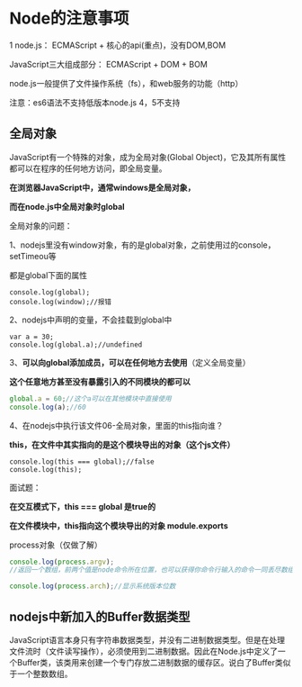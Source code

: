 # Node的注意事项

1 node.js： ECMAScript + 核心的api(重点)，没有DOM,BOM

JavaScript三大组成部分： ECMAScript + DOM + BOM



node.js一般提供了文件操作系统（fs），和web服务的功能（http）



注意：es6语法不支持低版本node.js 4，5不支持



## 全局对象

JavaScript有一个特殊的对象，成为全局对象(Global Object)，它及其所有属性都可以在程序的任何地方访问，即全局变量。

**在浏览器JavaScript中，通常windows是全局对象，**

**而在node.js中全局对象时global**



全局对象的问题：

1、nodejs里没有window对象，有的是global对象，之前使用过的console，setTimeou等

都是global下面的属性

```nodejs
console.log(global);
console.log(window);//报错
```



2、nodejs中声明的变量，不会挂载到global中

```nodejs
var a = 30;
console.log(global.a);//undefined
```



3、**可以向global添加成员，可以在任何地方去使用**（定义全局变量）

**这个任意地方甚至没有暴露引入的不同模块的都可以**

```js
global.a = 60;//这个a可以在其他模块中直接使用
console.log(a);//60
```

4、在nodejs中执行该文件06-全局对象，里面的this指向谁？

**this，在文件中其实指向的是这个模块导出的对象（这个js文件）**

```
console.log(this === global);//false
console.log(this);
```

面试题：

**在交互模式下，this === global 是true的**

**在文件模块中，this指向这个模块导出的对象 module.exports**



process对象（仅做了解）

```js
console.log(process.argv);
//返回一个数组，前两个值是node命令所在位置，也可以获得你命令行输入的命令一同丢尽数组里

console.log(process.arch);//显示系统版本位数
```

## nodejs中新加入的Buffer数据类型

JavaScript语言本身只有字符串数据类型，并没有二进制数据类型。但是在处理文件流时（文件读写操作），必须使用到二进制数据。因此在Node.js中定义了一个Buffer类，该类用来创建一个专门存放二进制数据的缓存区。说白了Buffer类似于一个整数数组。

